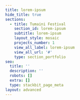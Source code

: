 ```yaml
---
title: lorem-ipsum
hide_title: true
sections:
  - title: Tumaini Festival
    section_id: lorem-ipsum
    subtitle: lorem-ipsum
    layout_style: mosaic
    projects_number: 1
    view_all_label: lorem-ipsum
    view_all_url: '#'
    type: section_portfolio
seo:
  title: ''
  description: ''
  robots: []
  extra: []
  type: stackbit_page_meta
layout: advanced
---
```

